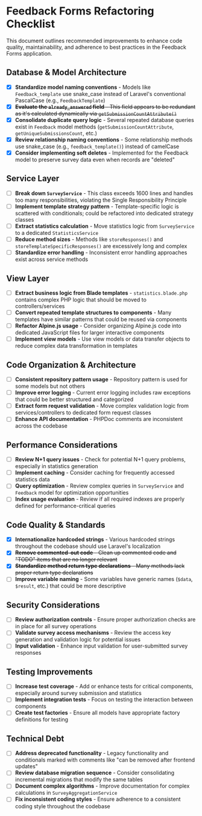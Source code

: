 # Feedback Forms Refactoring Checklist

This document outlines recommended improvements to enhance code quality, maintainability, and adherence to best practices in the Feedback Forms application.

## Database & Model Architecture

- [x] **Standardize model naming conventions** - Models like `Feedback_template` use snake_case instead of Laravel's conventional PascalCase (e.g., `FeedbackTemplate`)
- [x] ~~**Evaluate the `already_answered` field** - This field appears to be redundant as it's calculated dynamically via `getSubmissionCountAttribute()`~~
- [x] **Consolidate duplicate query logic** - Several repeated database queries exist in `Feedback` model methods (`getSubmissionCountAttribute`, `getUniqueSubmissionsCount`, etc.)
- [x] **Review relationship naming conventions** - Some relationship methods use snake_case (e.g., `feedback_template()`) instead of camelCase
- [x] **Consider implementing soft deletes** - Implemented for the Feedback model to preserve survey data even when records are "deleted"

## Service Layer

- [ ] **Break down `SurveyService`** - This class exceeds 1600 lines and handles too many responsibilities, violating the Single Responsibility Principle
- [ ] **Implement template strategy pattern** - Template-specific logic is scattered with conditionals; could be refactored into dedicated strategy classes
- [ ] **Extract statistics calculation** - Move statistics logic from `SurveyService` to a dedicated `StatisticsService`
- [ ] **Reduce method sizes** - Methods like `storeResponses()` and `storeTemplateSpecificResponses()` are excessively long and complex
- [ ] **Standardize error handling** - Inconsistent error handling approaches exist across service methods

## View Layer

- [ ] **Extract business logic from Blade templates** - `statistics.blade.php` contains complex PHP logic that should be moved to controllers/services
- [ ] **Convert repeated template structures to components** - Many templates have similar patterns that could be reused via components
- [ ] **Refactor Alpine.js usage** - Consider organizing Alpine.js code into dedicated JavaScript files for larger interactive components
- [ ] **Implement view models** - Use view models or data transfer objects to reduce complex data transformation in templates

## Code Organization & Architecture

- [ ] **Consistent repository pattern usage** - Repository pattern is used for some models but not others
- [ ] **Improve error logging** - Current error logging includes raw exceptions that could be better structured and categorized
- [ ] **Extract form request validation** - Move complex validation logic from services/controllers to dedicated form request classes
- [ ] **Enhance API documentation** - PHPDoc comments are inconsistent across the codebase

## Performance Considerations

- [ ] **Review N+1 query issues** - Check for potential N+1 query problems, especially in statistics generation
- [ ] **Implement caching** - Consider caching for frequently accessed statistics data
- [ ] **Query optimization** - Review complex queries in `SurveyService` and `Feedback` model for optimization opportunities
- [ ] **Index usage evaluation** - Review if all required indexes are properly defined for performance-critical queries

## Code Quality & Standards

- [x] **Internationalize hardcoded strings** - Various hardcoded strings throughout the codebase should use Laravel's localization
- [x] ~~**Remove commented-out code** - Clean up commented code and "TODO" items that are no longer relevant~~
- [x] ~~**Standardize method return type declarations** - Many methods lack proper return type declarations~~
- [ ] **Improve variable naming** - Some variables have generic names (`$data`, `$result`, etc.) that could be more descriptive

## Security Considerations

- [ ] **Review authorization controls** - Ensure proper authorization checks are in place for all survey operations
- [ ] **Validate survey access mechanisms** - Review the access key generation and validation logic for potential issues
- [ ] **Input validation** - Enhance input validation for user-submitted survey responses

## Testing Improvements

- [ ] **Increase test coverage** - Add or enhance tests for critical components, especially around survey submission and statistics
- [ ] **Implement integration tests** - Focus on testing the interaction between components
- [ ] **Create test factories** - Ensure all models have appropriate factory definitions for testing

## Technical Debt

- [ ] **Address deprecated functionality** - Legacy functionality and conditionals marked with comments like "can be removed after frontend updates"
- [ ] **Review database migration sequence** - Consider consolidating incremental migrations that modify the same tables
- [ ] **Document complex algorithms** - Improve documentation for complex calculations in `SurveyAggregationService`
- [ ] **Fix inconsistent coding styles** - Ensure adherence to a consistent coding style throughout the codebase